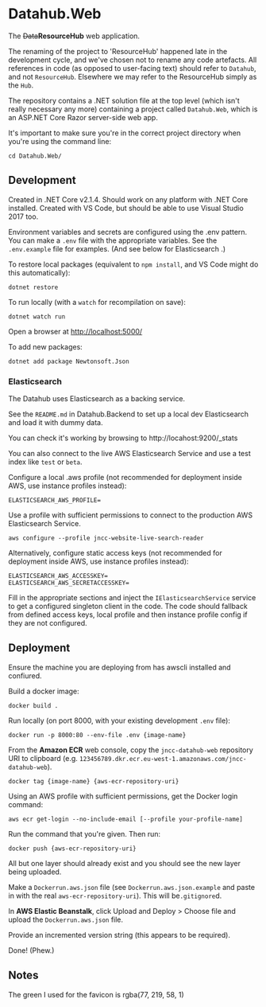# Datahub.Web

The ~~Data~~**ResourceHub** web application.

The renaming of the project to 'ResourceHub' happened late in the development cycle, and we've chosen not to rename any code artefacts. All references in code (as opposed to user-facing text) should refer to `Datahub`, and not `ResourceHub`. Elsewhere we may refer to the ResourceHub simply as the `Hub`.

The repository contains a .NET solution file at the top level (which isn't really necessary any more) containing a project called `Datahub.Web`, which is an ASP.NET Core Razor server-side web app.

It's important to make sure you're in the correct project directory when you're using the command line:

    cd Datahub.Web/

## Development

Created in .NET Core v2.1.4. Should work on any platform with .NET Core installed. Created with VS Code, but should be able to use Visual Studio 2017 too.

Environment variables and secrets are configured using the .env pattern. You can make a `.env` file with the appropriate variables. See the `.env.example` file for examples. (And see below for Elasticsearch .)

To restore local packages (equivalent to `npm install`, and VS Code might do this automatically):

    dotnet restore

To run locally (with a `watch` for recompilation on save):

    dotnet watch run

Open a browser at <http://localhost:5000/>

To add new packages:

    dotnet add package Newtonsoft.Json

### Elasticsearch

The Datahub uses Elasticsearch as a backing service.

See the `README.md` in Datahub.Backend to set up a local dev Elasticsearch and load it with dummy data.

You can check it's working by browsing to http://locahost:9200/_stats

You can also connect to the live AWS Elasticsearch Service and use a test index like `test` or `beta`.

Configure a local .aws profile (not recommended for deployment inside AWS, use instance profiles instead):

    ELASTICSEARCH_AWS_PROFILE=

Use a profile with sufficient permissions to connect to the production AWS Elasticsearch Service.

    aws configure --profile jncc-website-live-search-reader

Alternatively, configure static access keys (not recommended for deployment inside AWS, use instance profiles instead):

    ELASTICSEARCH_AWS_ACCESSKEY=
    ELASTICSEARCH_AWS_SECRETACCESSKEY=

Fill in the appropriate sections and inject the `IElasticsearchService` service to get a configured singleton client in the code. The code should fallback from defined access keys, local profile and then instance profile config if they are not configured.

## Deployment

Ensure the machine you are deploying from has awscli installed and confiured.

Build a docker image:

    docker build .

Run locally (on port 8000, with your existing development `.env` file):

    docker run -p 8000:80 --env-file .env {image-name}

From the **Amazon ECR** web console, copy the `jncc-datahub-web`  repository URI to clipboard (e.g. `123456789.dkr.ecr.eu-west-1.amazonaws.com/jncc-datahub-web`).

    docker tag {image-name} {aws-ecr-repository-uri}

Using an AWS profile with sufficient permissions, get the Docker login command:

    aws ecr get-login --no-include-email [--profile your-profile-name]

Run the command that you're given. Then run:

    docker push {aws-ecr-repository-uri}

All but one layer should already exist and you should see the new layer being uploaded.

Make a `Dockerrun.aws.json` file (see `Dockerrun.aws.json.example` and paste in with the real `aws-ecr-repository-uri`). This will be`.gitignore`d.

In **AWS Elastic Beanstalk**, click Upload and Deploy > Choose file and upload the `Dockerrun.aws.json` file.

Provide an incremented version string (this appears to be required).

Done! (Phew.)

## Notes

The green I used for the favicon is rgba(77, 219, 58, 1)
